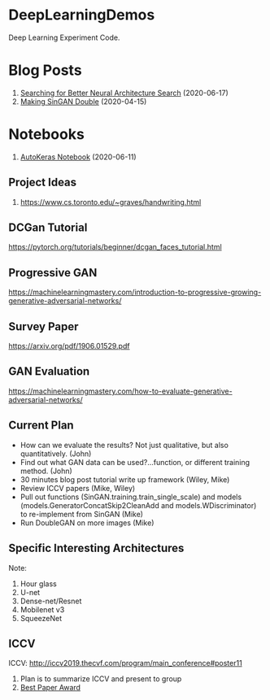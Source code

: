 # DeepLearningDemos
Deep Learning Experiment Code.

# Blog Posts
1. [Searching for Better Neural Architecture Search](https://medium.com/@deepganteam/searching-for-better-neural-architecture-search-ea91338caa11) (2020-06-17)
1. [Making SinGAN Double](https://medium.com/@deepganteam/making-singan-double-8568490b572e) (2020-04-15)

# Notebooks
1. [AutoKeras Notebook](https://github.com/wileyw/DeepLearningDemos/blob/master/NeuralArchitectureSearch/Autokeras.ipynb) (2020-06-11)

## Project Ideas
1. https://www.cs.toronto.edu/~graves/handwriting.html

## DCGan Tutorial
https://pytorch.org/tutorials/beginner/dcgan_faces_tutorial.html

## Progressive GAN
https://machinelearningmastery.com/introduction-to-progressive-growing-generative-adversarial-networks/

## Survey Paper
https://arxiv.org/pdf/1906.01529.pdf

## GAN Evaluation
https://machinelearningmastery.com/how-to-evaluate-generative-adversarial-networks/

## Current Plan
- How can we evaluate the results? Not just qualitative, but also quantitatively. (John)
- Find out what GAN data can be used?...function, or different training method. (John)
- 30 minutes blog post tutorial write up framework (Wiley, Mike)
- Review ICCV papers (Mike, Wiley)
- Pull out functions (SinGAN.training.train_single_scale) and models (models.GeneratorConcatSkip2CleanAdd and models.WDiscriminator) to re-implement from SinGAN (Mike)
- Run DoubleGAN on more images (Mike)

## Specific Interesting Architectures
Note:
1. Hour glass
1. U-net
1. Dense-net/Resnet
1. Mobilenet v3
1. SqueezeNet

## ICCV
ICCV: http://iccv2019.thecvf.com/program/main_conference#poster11
1. Plan is to summarize ICCV and present to group
1. [Best Paper Award](https://www.youtube.com/watch?v=mdAcPe74tZI&feature=youtu.be&t=3217)

